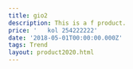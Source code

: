 ```yaml
---
title: gio2
description: This is a f product.
price: '   kol 254222222'
date: '2018-05-01T00:00:00.000Z'
tags: Trend
layout: product2020.html
---
```


